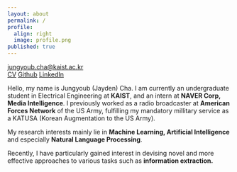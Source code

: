 ```yaml
---
layout: about
permalink: /
profile:
  align: right
  image: profile.png
published: true
---
```

[jungyoub.cha@kaist.ac.kr](mailto:jungyoub.cha@kaist.ac.kr)<br>
[CV](https://drive.google.com/file/d/1a41ojDoSlENsp8kMBEZp9OSd1ntZ28Ts/view?usp=sharing)  [Github](https://github.com/sunnyc98)  [LinkedIn](https://www.linkedin.com/in/jungyoub-cha-25303a258/) 

 Hello, my name is Jungyoub (Jayden) Cha. I am currently an undergraduate student in Electrical Engineering at **KAIST**, and an intern at **NAVER Corp, Media Intelligence**. I previously worked as a radio broadcaster at **American Forces Network** of the US Army, fulfilling my mandatory millitary service as a KATUSA (Korean Augmentation to the US Army). 

My research interests mainly lie in **Machine Learning, Artificial Intelligence** and especially **Natural Language Processing**.

Recently, I have particularly gained interest in devising novel and more effective approaches to various tasks such as **information extraction.**